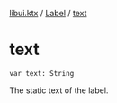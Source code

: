 [libui.ktx](../README.md) / [Label](README.md) / [text](text.md)

# text

`var text: String`

The static text of the label.

